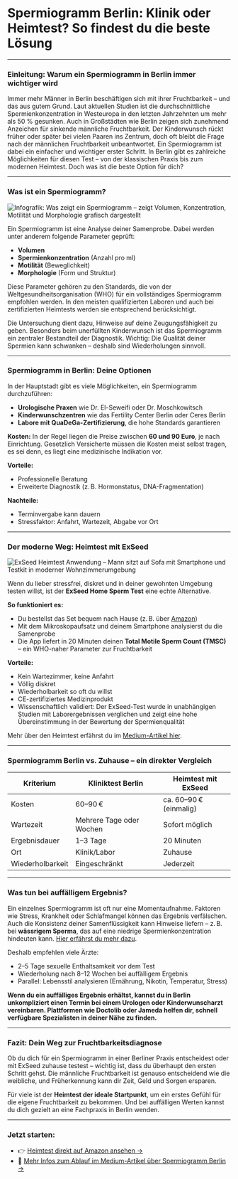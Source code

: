 <h1 id="spermiogramm-berlin-klinik-oder-heimtest-so-findest-du-die-beste-l-sung">Spermiogramm Berlin: Klinik oder Heimtest? So findest du die beste Lösung</h1>
<hr>
<h3 id="einleitung-warum-ein-spermiogramm-in-berlin-immer-wichtiger-wird">Einleitung: Warum ein Spermiogramm in Berlin immer wichtiger wird</h3>
<p>Immer mehr Männer in Berlin beschäftigen sich mit ihrer Fruchtbarkeit – und das aus gutem Grund. Laut aktuellen Studien ist die durchschnittliche Spermienkonzentration in Westeuropa in den letzten Jahrzehnten um mehr als 50 % gesunken. Auch in Großstädten wie Berlin zeigen sich zunehmend Anzeichen für sinkende männliche Fruchtbarkeit. Der Kinderwunsch rückt früher oder später bei vielen Paaren ins Zentrum, doch oft bleibt die Frage nach der männlichen Fruchtbarkeit unbeantwortet. Ein Spermiogramm ist dabei ein einfacher und wichtiger erster Schritt. In Berlin gibt es zahlreiche Möglichkeiten für diesen Test – von der klassischen Praxis bis zum modernen Heimtest. Doch was ist die beste Option für dich?</p>
<hr>
<h3 id="was-ist-ein-spermiogramm-">Was ist ein Spermiogramm?</h3>
<p><img src="https://i.postimg.cc/CKzKJjmL/Chat-GPT-Image-Jun-23-2025-04-51-44-PM.png" alt="Infografik: Was zeigt ein Spermiogramm – zeigt Volumen, Konzentration, Motilität und Morphologie grafisch dargestellt"></p>
<p>Ein Spermiogramm ist eine Analyse deiner Samenprobe. Dabei werden unter anderem folgende Parameter geprüft:</p>
<ul>
<li><strong>Volumen</strong></li>
<li><strong>Spermienkonzentration</strong> (Anzahl pro ml)</li>
<li><strong>Motilität</strong> (Beweglichkeit)</li>
<li><strong>Morphologie</strong> (Form und Struktur)</li>
</ul>
<p>Diese Parameter gehören zu den Standards, die von der Weltgesundheitsorganisation (WHO) für ein vollständiges Spermiogramm empfohlen werden. In den meisten qualifizierten Laboren und auch bei zertifizierten Heimtests werden sie entsprechend berücksichtigt.</p>
<p>Die Untersuchung dient dazu, Hinweise auf deine Zeugungsfähigkeit zu geben. Besonders beim unerfüllten Kinderwunsch ist das Spermiogramm ein zentraler Bestandteil der Diagnostik. Wichtig: Die Qualität deiner Spermien kann schwanken – deshalb sind Wiederholungen sinnvoll.</p>
<hr>
<h3 id="spermiogramm-in-berlin-deine-optionen">Spermiogramm in Berlin: Deine Optionen</h3>
<p>In der Hauptstadt gibt es viele Möglichkeiten, ein Spermiogramm durchzuführen:</p>
<ul>
<li><strong>Urologische Praxen</strong> wie Dr. El-Seweifi oder Dr. Moschkowitsch</li>
<li><strong>Kinderwunschzentren</strong> wie das Fertility Center Berlin oder Ceres Berlin</li>
<li><strong>Labore mit QuaDeGa-Zertifizierung</strong>, die hohe Standards garantieren</li>
</ul>
<p><strong>Kosten:</strong> In der Regel liegen die Preise zwischen <strong>60 und 90 Euro</strong>, je nach Einrichtung. Gesetzlich Versicherte müssen die Kosten meist selbst tragen, es sei denn, es liegt eine medizinische Indikation vor.</p>
<p><strong>Vorteile:</strong></p>
<ul>
<li>Professionelle Beratung</li>
<li>Erweiterte Diagnostik (z. B. Hormonstatus, DNA-Fragmentation)</li>
</ul>
<p><strong>Nachteile:</strong></p>
<ul>
<li>Terminvergabe kann dauern</li>
<li>Stressfaktor: Anfahrt, Wartezeit, Abgabe vor Ort</li>
</ul>
<hr>
<h3 id="der-moderne-weg-heimtest-mit-exseed">Der moderne Weg: Heimtest mit ExSeed</h3>
<p><img src="https://i.postimg.cc/4dxjp55B/device-2-min.jpg" alt="ExSeed Heimtest Anwendung – Mann sitzt auf Sofa mit Smartphone und Testkit in moderner Wohnzimmerumgebung"></p>
<p>Wenn du lieber stressfrei, diskret und in deiner gewohnten Umgebung testen willst, ist der <strong>ExSeed Home Sperm Test</strong> eine echte Alternative.</p>
<p><strong>So funktioniert es:</strong></p>
<ul>
<li>Du bestellst das Set bequem nach Hause (z. B. über <a href="https://www.amazon.de/dp/B08BX737SJ?th=1">Amazon</a>)</li>
<li>Mit dem Mikroskopaufsatz und deinem Smartphone analysierst du die Samenprobe</li>
<li>Die App liefert in 20 Minuten deinen <strong>Total Motile Sperm Count (TMSC)</strong> – ein WHO-naher Parameter zur Fruchtbarkeit</li>
</ul>
<p><strong>Vorteile:</strong></p>
<ul>
<li>Kein Wartezimmer, keine Anfahrt</li>
<li>Völlig diskret</li>
<li>Wiederholbarkeit so oft du willst</li>
<li>CE-zertifiziertes Medizinprodukt</li>
<li>Wissenschaftlich validiert: Der ExSeed-Test wurde in unabhängigen Studien mit Laborergebnissen verglichen und zeigt eine hohe Übereinstimmung in der Bewertung der Spermienqualität</li>
</ul>
<p>Mehr über den Heimtest erfährst du im <a href="https://medium.com/@ExSeedHealth/fruchtbarkeitstest-f%C3%BCr-m%C3%A4nner-warum-du-deinen-samen-jetzt-zuhause-testen-solltest-dc549f442932">Medium-Artikel hier</a>.</p>
<hr>
<h3 id="spermiogramm-berlin-vs-zuhause-ein-direkter-vergleich">Spermiogramm Berlin vs. Zuhause – ein direkter Vergleich</h3>
<table>
<thead>
<tr>
<th>Kriterium</th>
<th>Kliniktest Berlin</th>
<th>Heimtest mit ExSeed</th>
</tr>
</thead>
<tbody>
<tr>
<td>Kosten</td>
<td>60–90 €</td>
<td>ca. 60–90 € (einmalig)</td>
</tr>
<tr>
<td>Wartezeit</td>
<td>Mehrere Tage oder Wochen</td>
<td>Sofort möglich</td>
</tr>
<tr>
<td>Ergebnisdauer</td>
<td>1–3 Tage</td>
<td>20 Minuten</td>
</tr>
<tr>
<td>Ort</td>
<td>Klinik/Labor</td>
<td>Zuhause</td>
</tr>
<tr>
<td>Wiederholbarkeit</td>
<td>Eingeschränkt</td>
<td>Jederzeit</td>
</tr>
</tbody>
</table>
<hr>
<h3 id="was-tun-bei-auff-lligem-ergebnis-">Was tun bei auffälligem Ergebnis?</h3>
<p>Ein einzelnes Spermiogramm ist oft nur eine Momentaufnahme. Faktoren wie Stress, Krankheit oder Schlafmangel können das Ergebnis verfälschen. Auch die Konsistenz deiner Samenflüssigkeit kann Hinweise liefern – z. B. bei <strong>wässrigem Sperma</strong>, das auf eine niedrige Spermienkonzentration hindeuten kann. <a href="https://medium.com/@ExSeedHealth/w%C3%A4ssriges-sperma-was-es-%C3%BCber-die-m%C3%A4nnliche-fruchtbarkeit-verr%C3%A4t-und-wann-man-handeln-sollte-0d9e98c52585">Hier erfährst du mehr dazu</a>.</p>
<p>Deshalb empfehlen viele Ärzte:</p>
<ul>
<li>2–5 Tage sexuelle Enthaltsamkeit vor dem Test</li>
<li>Wiederholung nach 8–12 Wochen bei auffälligem Ergebnis</li>
<li>Parallel: Lebensstil analysieren (Ernährung, Nikotin, Temperatur, Stress)</li>
</ul>
<p><strong>Wenn du ein auffälliges Ergebnis erhältst, kannst du in Berlin unkompliziert einen Termin bei einem Urologen oder Kinderwunscharzt vereinbaren. Plattformen wie Doctolib oder Jameda helfen dir, schnell verfügbare Spezialisten in deiner Nähe zu finden.</strong></p>
<hr>
<h3 id="fazit-dein-weg-zur-fruchtbarkeitsdiagnose">Fazit: Dein Weg zur Fruchtbarkeitsdiagnose</h3>
<p>Ob du dich für ein Spermiogramm in einer Berliner Praxis entscheidest oder mit ExSeed zuhause testest – wichtig ist, dass du überhaupt den ersten Schritt gehst. Die männliche Fruchtbarkeit ist genauso entscheidend wie die weibliche, und Früherkennung kann dir Zeit, Geld und Sorgen ersparen.</p>
<p>Für viele ist der <strong>Heimtest der ideale Startpunkt</strong>, um ein erstes Gefühl für die eigene Fruchtbarkeit zu bekommen. Und bei auffälligen Werten kannst du dich gezielt an eine Fachpraxis in Berlin wenden.</p>
<hr>
<h3 id="jetzt-starten-">Jetzt starten:</h3>
<ul>
<li>👉 <a href="https://www.amazon.de/dp/B08BX737SJ?th=1">Heimtest direkt auf Amazon ansehen →</a></li>
<li>📖 <a href="https://medium.com/@ExSeedHealth/spermiogramm-berlin-fruchtbarkeit-testen-bequem-von-zu-hause-mit-exseed-d416a895cede">Mehr Infos zum Ablauf im Medium-Artikel über Spermiogramm Berlin →</a></li>
</ul>
